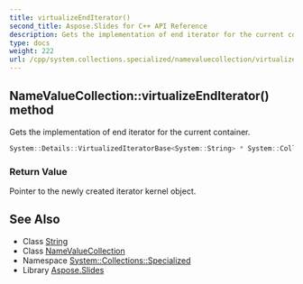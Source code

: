 ```yaml
---
title: virtualizeEndIterator()
second_title: Aspose.Slides for C++ API Reference
description: Gets the implementation of end iterator for the current container.
type: docs
weight: 222
url: /cpp/system.collections.specialized/namevaluecollection/virtualizeenditerator/
---
```

## NameValueCollection::virtualizeEndIterator() method


Gets the implementation of end iterator for the current container.

```cpp
System::Details::VirtualizedIteratorBase<System::String> * System::Collections::Specialized::NameValueCollection::virtualizeEndIterator() override
```


### Return Value

Pointer to the newly created iterator kernel object.

## See Also

* Class [String](../../system/string/)
* Class [NameValueCollection](./)
* Namespace [System::Collections::Specialized](../)
* Library [Aspose.Slides](../../)